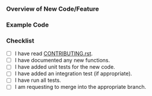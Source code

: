 ### Overview of New Code/Feature


### Example Code


### Checklist

- [ ] I have read [CONTRIBUTING.rst](https://github.com/samirelanduk/atomium/blob/master/.github/CONTRIBUTING.rst).
- [ ] I have documented any new functions.
- [ ] I have added unit tests for the new code.
- [ ] I have added an integration test (if appropriate).
- [ ] I have run all tests.
- [ ] I am requesting to merge into the appropriate branch.
